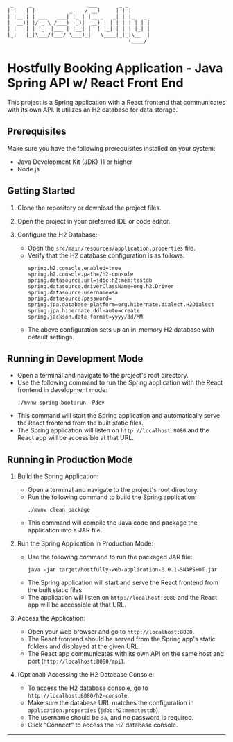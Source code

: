 ```text
 _     _                  ___       _ _       
| |   | |           _    / __)     | | |      
| |__ | | ___   ___| |_ | |__ _   _| | |_   _ 
|  __)| |/ _ \ /___)  _)|  __) | | | | | | | |
| |   | | |_| |___ | |__| |  | |_| | | | |_| |
|_|   |_|\___/(___/ \___)_|   \____|_|_|\__  |
                                       (____/ 
```

# Hostfully Booking Application - Java Spring API w/ React Front End

This project is a Spring application with a React frontend that communicates with its own API. It utilizes an H2 database for data storage.

## Prerequisites

Make sure you have the following prerequisites installed on your system:

- Java Development Kit (JDK) 11 or higher
- Node.js

## Getting Started

1. Clone the repository or download the project files.

2. Open the project in your preferred IDE or code editor.

3. Configure the H2 Database:
   - Open the `src/main/resources/application.properties` file.
   - Verify that the H2 database configuration is as follows:
     ```
     spring.h2.console.enabled=true
     spring.h2.console.path=/h2-console
     spring.datasource.url=jdbc:h2:mem:testdb
     spring.datasource.driverClassName=org.h2.Driver
     spring.datasource.username=sa
     spring.datasource.password=
     spring.jpa.database-platform=org.hibernate.dialect.H2Dialect
     spring.jpa.hibernate.ddl-auto=create
     spring.jackson.date-format=yyyy/dd/MM
     ```
   - The above configuration sets up an in-memory H2 database with default settings.

## Running in Development Mode

   - Open a terminal and navigate to the project's root directory.
   - Use the following command to run the Spring application with the React frontend in development mode:
     ```
     ./mvnw spring-boot:run -Pdev
     ```
   - This command will start the Spring application and automatically serve the React frontend from the built static files.
   - The Spring application will listen on `http://localhost:8080` and the React app will be accessible at that URL.

## Running in Production Mode

1. Build the Spring Application:
   - Open a terminal and navigate to the project's root directory.
   - Run the following command to build the Spring application:
     ```
     ./mvnw clean package
     ```
   - This command will compile the Java code and package the application into a JAR file.



2. Run the Spring Application in Production Mode:
   - Use the following command to run the packaged JAR file:
     ```
     java -jar target/hostfully-web-application-0.0.1-SNAPSHOT.jar
     ```
   - The Spring application will start and serve the React frontend from the built static files.
   - The application will listen on `http://localhost:8080` and the React app will be accessible at that URL.



3. Access the Application:
   - Open your web browser and go to `http://localhost:8080`.
   - The React frontend should be served from the Spring app's static folders and displayed at the given URL.
   - The React app communicates with its own API on the same host and port (`http://localhost:8080/api`).



4. (Optional) Accessing the H2 Database Console:
   - To access the H2 database console, go to `http://localhost:8080/h2-console`.
   - Make sure the database URL matches the configuration in `application.properties` (`jdbc:h2:mem:testdb`).
   - The username should be `sa`, and no password is required.
   - Click "Connect" to access the H2 database console.

---
